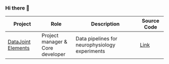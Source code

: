 ### Hi there 👋

| Project | Role | Description | Source Code |
|--|--|--|--|
| [DataJoint Elements](https://datajoint.com/docs/elements/) | Project manager & <br />Core developer | Data pipelines for neurophysiology experiments | [Link](https://github.com/datajoint) |

<!--
**kabilar/kabilar** is a ✨ _special_ ✨ repository because its `README.md` (this file) appears on your GitHub profile.

Here are some ideas to get you started:

- 🔭 I’m currently working on ...
- 🌱 I’m currently learning ...
- 👯 I’m looking to collaborate on ...
- 🤔 I’m looking for help with ...
- 💬 Ask me about ...
- 📫 How to reach me: ...
- 😄 Pronouns: ...
- ⚡ Fun fact: ...
-->
